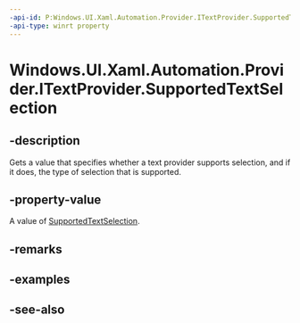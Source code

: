 ```yaml
---
-api-id: P:Windows.UI.Xaml.Automation.Provider.ITextProvider.SupportedTextSelection
-api-type: winrt property
---
```


<!-- Property syntax
public Windows.UI.Xaml.Automation.SupportedTextSelection SupportedTextSelection { get; }
-->

# Windows.UI.Xaml.Automation.Provider.ITextProvider.SupportedTextSelection

## -description
Gets a value that specifies whether a text provider supports selection, and if it does, the type of selection that is supported.



## -property-value
A value of [SupportedTextSelection](../windows.ui.xaml.automation/supportedtextselection.md).

## -remarks

## -examples

## -see-also
